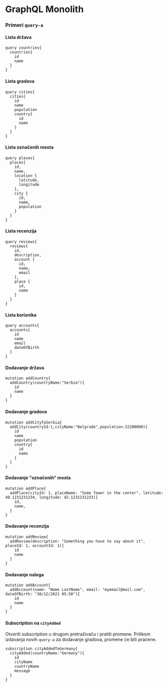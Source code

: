 # GraphQL Monolith

### Primeri `query-a`

#### Lista država

```
query countries{
  countries{
    id
    name
  }
}
```

#### Lista gradova

```
query cities{
  cities{
    id
    name
    population
    country{
      id
      name
    }
  }
}
```

#### Lista označenih mesta

```
query places{
  places{
    id,
    name,
    location {
      latitude,
      longitude
    },
    city {
      id,
      name,
      population
    }
  }
}
```

#### Lista recenzija

```
query reviews{
  reviews{
    id,
    description,
    account {
      id,
      name,
      email
    },
    place {
      id,
      name
    }
  }
}
```

#### Lista korisnika

```
query accounts{
  accounts{
    id
    name
    email
    dateOfBirth
  }
}
```

#### Dodavanje država

```
mutation addCountry{
  addCountry(countryName:"Serbia"){
    id
    name
  }
}
```

#### Dodavanje gradova

```
mutation addCityToSerbia{
  addCity(countryId:1,cityName:"Belgrade",population:22200000){
    id
    name
    population
    country{
      id
      name
    }
  }
}
```

#### Dodavanje "označenih" mesta
```
mutation addPlace{
  addPlace(cityId: 1, placeName: "Some Tower in the center", latitude: 40.1231231234, longitude: 42.1231231233){
    id,
    name,
  }
}
```

#### Dodavanje recenzija

```
mutation addReview{
  addReview(description: "Something you have to say about it", placeId: 1, accountId: 1){
    id
    name
  }
}
```

#### Dodavanje naloga

```
mutation addAccount{
  addAccount(name: "Name LastName", email: "myemail@mail.com", dateOfBirth: "30/12/2021 05:50"){
    id
    name
  }
}
```

#### Subscription na `cityAdded`

Otvoriti subscription u drugom pretraživaču i pratiti promene. Prilikom izdavanja novih `query-a` za dodavanje gradova, promene će biti praćene.

```
subscription cityAddedToGermany{
  cityAdded(countryName:"Germany"){
    id
    cityName
    countryName
    message
  }
}
```
